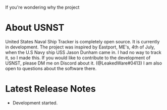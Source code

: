If you're wondering why the project
# About USNST
United States Naval Ship Tracker is completely open source. It is currently in development. The project was inspired by Eastport, ME's, 4th of July, when the U.S Navy ship USS Jason Dunham came in. I had no way to track it, so I made this. If you would like to contribute to the development of USNST, please DM me on Discord about it. (@LeakedWare#0413) I am also open to questions about the software there.
# Latest Release Notes
- Development started.

# 
